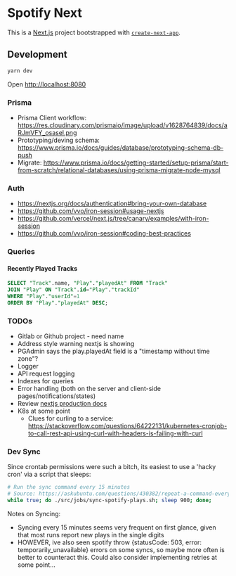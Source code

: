 # Spotify Next

This is a [Next.js](https://nextjs.org/) project bootstrapped with [`create-next-app`](https://github.com/vercel/next.js/tree/canary/packages/create-next-app).

## Development

```bash
yarn dev
```

Open [http://localhost:8080](http://localhost:8080)

### Prisma

- Prisma Client workflow: https://res.cloudinary.com/prismaio/image/upload/v1628764839/docs/aRJmVFY_osasel.png
- Prototyping/deving schema: https://www.prisma.io/docs/guides/database/prototyping-schema-db-push
- Migrate: https://www.prisma.io/docs/getting-started/setup-prisma/start-from-scratch/relational-databases/using-prisma-migrate-node-mysql

### Auth

- https://nextjs.org/docs/authentication#bring-your-own-database
- https://github.com/vvo/iron-session#usage-nextjs
- https://github.com/vercel/next.js/tree/canary/examples/with-iron-session
- https://github.com/vvo/iron-session#coding-best-practices

### Queries

#### Recently Played Tracks

```sql
SELECT "Track".name, "Play"."playedAt" FROM "Track"
JOIN "Play" ON "Track".id="Play"."trackId"
WHERE "Play"."userId"=1
ORDER BY "Play"."playedAt" DESC;
```

### TODOs

- Gitlab or Github project - need name
- Address style warning nextjs is showing
- PGAdmin says the play.playedAt field is a "timestamp without time zone"?
- Logger
- API request logging
- Indexes for queries
- Error handling (both on the server and client-side pages/notifications/states)
- Review [nextjs production docs](https://nextjs.org/docs/going-to-production)
- K8s at some point
  - Clues for curling to a service: https://stackoverflow.com/questions/64222131/kubernetes-cronjob-to-call-rest-api-using-curl-with-headers-is-failing-with-curl

### Dev Sync

Since crontab permissions were such a bitch, its easiest to use a 'hacky cron' via a script that sleeps:

```bash
# Run the sync command every 15 minutes
# Source: https://askubuntu.com/questions/430382/repeat-a-command-every-x-interval-of-time-in-terminal
while true; do ./src/jobs/sync-spotify-plays.sh; sleep 900; done;
```

Notes on Syncing:

- Syncing every 15 minutes seems very frequent on first glance,
  given that most runs report new plays in the single digits
- HOWEVER, ive also seen spotify throw {statusCode: 503, error: temporarily_unavailable} errors on some syncs, so maybe more often is better to counteract this. Could also consider implementing retries at some point...
